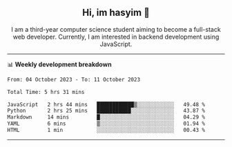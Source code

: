<h2 align="center"> Hi, im hasyim 👋 </h2>

<p align="center"> I am a third-year computer science student aiming to become a full-stack web developer. Currently, I am interested in backend development using JavaScript. </p>

---

<!--
**hasyimashari/hasyimashari** is a ✨ _special_ ✨ repository because its `README.md` (this file) appears on your GitHub profile.

Here are some ideas to get you started:

- 🔭 I’m currently working on ...
- 🌱 I’m currently learning ...
- 👯 I’m looking to collaborate on ...
- 🤔 I’m looking for help with ...
- 💬 Ask me about ...
- 📫 How to reach me: ...
- 😄 Pronouns: ...
- ⚡ Fun fact: ...
-->

📊 **Weekly development breakdown**

<!--START_SECTION:waka-->

```txt
From: 04 October 2023 - To: 11 October 2023

Total Time: 5 hrs 31 mins

JavaScript   2 hrs 44 mins   ████████████▒░░░░░░░░░░░░   49.48 %
Python       2 hrs 25 mins   ███████████░░░░░░░░░░░░░░   43.87 %
Markdown     14 mins         █░░░░░░░░░░░░░░░░░░░░░░░░   04.29 %
YAML         6 mins          ▒░░░░░░░░░░░░░░░░░░░░░░░░   01.94 %
HTML         1 min           ░░░░░░░░░░░░░░░░░░░░░░░░░   00.43 %
```

<!--END_SECTION:waka-->

---
